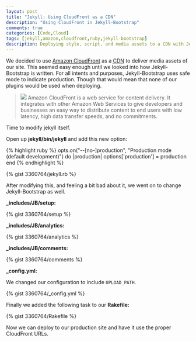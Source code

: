 ```yaml
---
layout: post
title: "Jekyll: Using CloudFront as a CDN"
description: "Using CloudFront in Jekyll-Bootstrap"
comments: true
categories: [Code,Cloud]
tags: [jekyll,amazon,cloudfront,ruby,jekyll-bootstrap]
description: Deploying style, script, and media assets to a CDN with Jekyll.
---
```


We decided to use [Amazon CloudFront](http://xorcode.net/R2fO1q) as a <abbr title="Content Delivery Network">CDN</abbr> to deliver media assets of our site. This seemed easy enough until we looked into how Jekyll-Bootstrap is written. For all intents and purposes, Jekyll-Bootstrap uses safe mode to indicate production. Though that would mean that none of our plugins would be used when deploying.

<!--more-->

> <img src="/uploads/2012/08/cloudfront.png" class="pull-right"> Amazon CloudFront is a web service for content delivery. It integrates with other Amazon Web Services to give developers and businesses an easy way to distribute content to end users with low latency, high data transfer speeds, and no commitments.

Time to modify jekyll itself.

Open up **jekyll/bin/jekyll** and add this new option:

{% highlight ruby %}
  opts.on("--[no-]production", "Production mode (default development)") do |production|
    options['production'] = production
  end
{% endhighlight %}

{% gist 3360764/jekyll.rb %}

After modifying this, and feeling a bit bad about it, we went on to change Jekyll-Bootstrap as well.

**_includes/JB/setup:**

{% gist 3360764/setup %}

**_includes/JB/analytics:**

{% gist 3360764/analytics %}

**_includes/JB/comments:**

{% gist 3360764/comments %}

**_config.yml:**

We changed our configuration to include `UPLOAD_PATH`.

{% gist 3360764/_config.yml %}

Finally we added the following task to our **Rakefile:**

{% gist 3360764/Rakefile %}

Now we can deploy to our production site and have it use the proper CloudFront URLs.

